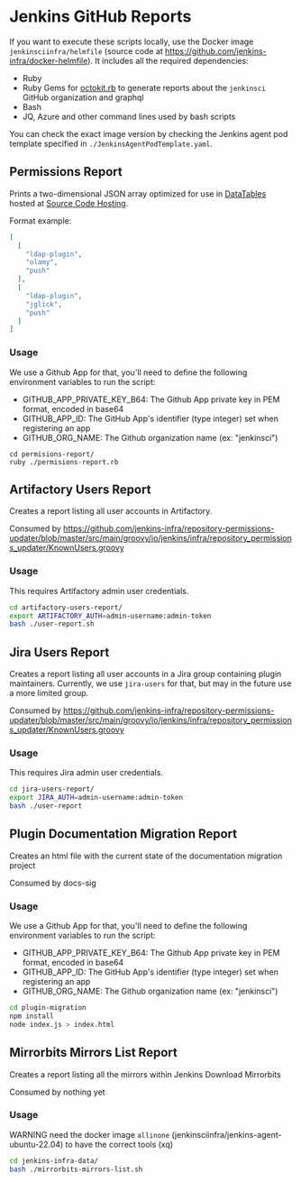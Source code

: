 # Jenkins GitHub Reports

If you want to execute these scripts locally, use the Docker image `jenkinsciinfra/helmfile` (source code at <https://github.com/jenkins-infra/docker-helmfile>).
It includes all the required dependencies:

- Ruby
- Ruby Gems for [octokit.rb](http://octokit.github.io/octokit.rb/) to generate reports about the `jenkinsci` GitHub organization and graphql
- Bash
- JQ, Azure and other command lines used by bash scripts

You can check the exact image version by checking the Jenkins agent pod template specified in `./JenkinsAgentPodTemplate.yaml`.

## Permissions Report

Prints a two-dimensional JSON array optimized for use in [DataTables](https://www.datatables.net/) hosted at [Source Code Hosting](https://www.jenkins.io/doc/developer/publishing/source-code-hosting/).

Format example:

```json
[
  [
    "ldap-plugin",
    "olamy",
    "push"
  ],
  [
    "ldap-plugin",
    "jglick",
    "push"
  ]
]
```

### Usage

We use a Github App for that, you'll need to define the following environment variables to run the script:

- GITHUB_APP_PRIVATE_KEY_B64: The Github App private key in PEM format, encoded in base64
- GITHUB_APP_ID: The GitHub App's identifier (type integer) set when registering an app
- GITHUB_ORG_NAME: The Github organization name (ex: "jenkinsci")

```shell
cd permisions-report/
ruby ./permisions-report.rb
```

## Artifactory Users Report

Creates a report listing all user accounts in Artifactory.

Consumed by <https://github.com/jenkins-infra/repository-permissions-updater/blob/master/src/main/groovy/io/jenkins/infra/repository_permissions_updater/KnownUsers.groovy>

### Usage

This requires Artifactory admin user credentials.

```bash
cd artifactory-users-report/
export ARTIFACTORY_AUTH=admin-username:admin-token
bash ./user-report.sh
```

## Jira Users Report

Creates a report listing all user accounts in a Jira group containing plugin maintainers.
Currently, we use `jira-users` for that, but may in the future use a more limited group.

Consumed by <https://github.com/jenkins-infra/repository-permissions-updater/blob/master/src/main/groovy/io/jenkins/infra/repository_permissions_updater/KnownUsers.groovy>

### Usage

This requires Jira admin user credentials.

```bash
cd jira-users-report/
export JIRA_AUTH=admin-username:admin-token
bash ./user-report
```

## Plugin Documentation Migration Report

Creates an html file with the current state of the documentation migration project

Consumed by docs-sig

### Usage

We use a Github App for that, you'll need to define the following environment variables to run the script:

- GITHUB_APP_PRIVATE_KEY_B64: The Github App private key in PEM format, encoded in base64
- GITHUB_APP_ID: The GitHub App's identifier (type integer) set when registering an app
- GITHUB_ORG_NAME: The Github organization name (ex: "jenkinsci")

```bash
cd plugin-migration
npm install
node index.js > index.html
```

## Mirrorbits Mirrors List Report

Creates a report listing all the mirrors within Jenkins Download Mirrorbits

Consumed by nothing yet

### Usage

WARNING need the docker image `allinone` (jenkinsciinfra/jenkins-agent-ubuntu-22.04) to have the correct tools (xq)

```bash
cd jenkins-infra-data/
bash ./mirrorbits-mirrors-list.sh
```
